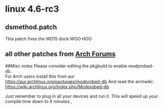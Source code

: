 # linux 4.6-rc3
## dsmethod.patch
This patch fixes the WD15 dock WOO HOO

## all other patches from [Arch Forums](https://bbs.archlinux.org/viewtopic.php?pid=1619336#p1619336)


##Misc notes
Please consider editing the pkgbuild to enable modprobed-db.  
For Arch users install this from aur
https://aur.archlinux.org/packages/modprobed-db
And read the archwiki:
https://wiki.archlinux.org/index.php/Modprobed-db

Just remember to plug in all your devices and run it. This will speed up your compile time down to 8 minutes.,
